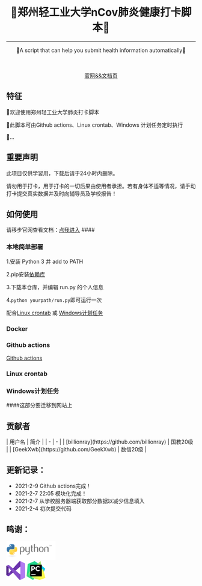 <!-- div align=center><img style="width: 60%;" src="./images/title.png"></div>-->
<h1 align="center">🎉郑州轻工业大学nCov肺炎健康打卡脚本🎉</h1>
<hr />
<p align="center">🍺A script that can help you submit health information automatically🍺</p>
<div align="center">
<img src="https://img.shields.io/badge/Python-3.7-brightgreen" alt="">
<img src="https://img.shields.io/badge/Chrome-v88-green" alt="">
<a target="_blank" href="https://daka.xwwwb.com"><img src="https://img.shields.io/badge/Docs-latest-blueviolet" alt=""></a>
</div>
<br />
<div align="center"><a target="_blank" href="https://daka.xwwwb.com">官网&&文档页</a></div>
<h2>特征</h2>
<p>👏欢迎使用郑州轻工业大学肺炎打卡脚本</p>
<p>🎨此脚本可由Github actions、Linux crontab、Windows 计划任务定时执行</p>
<p>🍔...</p>

<h2>重要声明</h2>
此项目仅供学習用，下载后请于24小时内删除。

请勿用于打卡，用于打卡的一切后果由使用者承担。若有身体不适等情况，请手动打卡提交真实数据并及时向辅导员及学校报告！
<h2>如何使用</h2>
请移步官网查看文档：<a target="_blank" href="https://daka.xwwwb.com">点我进入</a>
####
<h3>本地简单部署</h3>

1.安装 Python 3 并 add to PATH

2.pip安装[依赖库](https://github.com/billionray/ZZULI-healthreport/network/dependencies)

3.下载本仓库，并编辑 run.py 的个人信息

4.`python yourpath/run.py`即可运行一次

配合[Linux crontab](https://github.com/billionray/ZZULI-healthreport "Linux crontab") 或 [Windows计划任务](https://github.com/billionray/ZZULI-healthreport "Windows计划任务")
<h3>Docker</h3>
<h3>Github actions</h3>

[Github actions](https://github.com/billionray/ZZULI-healthreport-actions)
<h3>Linux crontab</h3>
<h3>Windows计划任务</h3>
####这部分要迁移到网站上
<h2>贡献者</h2>
| 用户名  | 简介 |
| - | - |
| [billionray](https://github.com/billionray) | 国教20级 |
| [GeekXwb](https://github.com/GeekXwb) | 数信20级  |

<h2>更新记录：</h2>
<ul>
<li>2021-2-9 Github actions完成！</li>
<li>2021-2-7 22:05 模块化完成！</li>
<li>2021-2-7 从学校服务器端获取部分数据以减少信息填入</li>
<li>2021-2-4 初次提交代码</li>
</ul>
<h2>鸣谢：</h2>
<a href="https://www.python.org/"><img src="./images/python.png" alt="" height="50px"></a><br />
<a href="https://visualstudio.microsoft.com/zh-hans/vs/"><img src="./images/vs.png" alt="" height="50px"></a>
<a href="https://www.jetbrains.com/zh-cn/pycharm/"><img src="./images/icon-pycharm.png" alt="" height="50px"></a><br />
